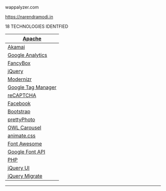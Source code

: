 wappalyzer.com

https://narendramodi.in

18 TECHNOLOGIES IDENTFIED

| [Apache](https://www.wappalyzer.com/technologies/apache)     |
| ------------------------------------------------------------ |
| [Akamai](https://www.wappalyzer.com/technologies/akamai)     |
| [Google Analytics](https://www.wappalyzer.com/technologies/google-analytics) |
| [FancyBox](https://www.wappalyzer.com/technologies/fancybox) |
| [jQuery](https://www.wappalyzer.com/technologies/jquery)     |
| [Modernizr](https://www.wappalyzer.com/technologies/modernizr) |
| [Google Tag Manager](https://www.wappalyzer.com/technologies/google-tag-manager) |
| [reCAPTCHA](https://www.wappalyzer.com/technologies/recaptcha) |
| [Facebook](https://www.wappalyzer.com/technologies/facebook) |
| [Bootstrap](https://www.wappalyzer.com/technologies/bootstrap) |
| [prettyPhoto](https://www.wappalyzer.com/technologies/prettyphoto) |
| [OWL Carousel](https://www.wappalyzer.com/technologies/owl-carousel) |
| [animate.css](https://www.wappalyzer.com/technologies/animate-css) |
| [Font Awesome](https://www.wappalyzer.com/technologies/font-awesome) |
| [Google Font API](https://www.wappalyzer.com/technologies/google-font-api) |
| [PHP](https://www.wappalyzer.com/technologies/php)           |
| [jQuery UI](https://www.wappalyzer.com/technologies/jquery-ui) |
| [jQuery Migrate](https://www.wappalyzer.com/technologies/jquery-migrate) |

***

